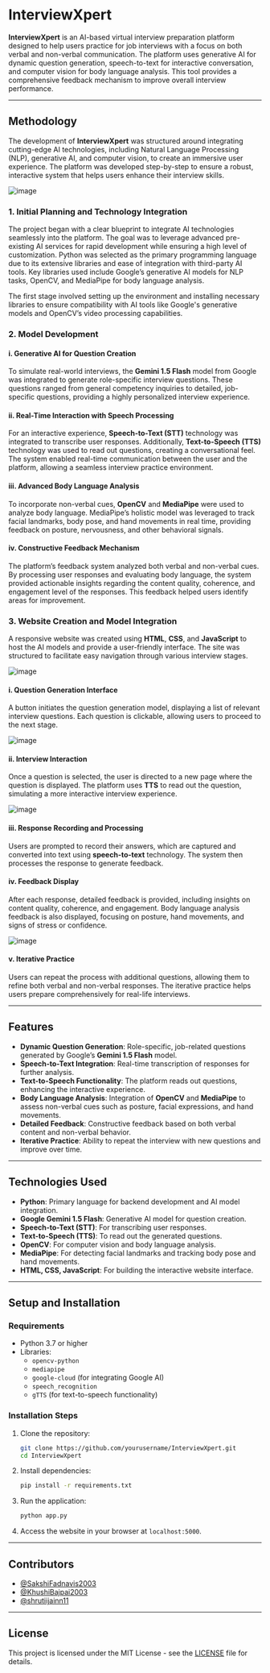 # InterviewXpert

**InterviewXpert** is an AI-based virtual interview preparation platform designed to help users practice for job interviews with a focus on both verbal and non-verbal communication. The platform uses generative AI for dynamic question generation, speech-to-text for interactive conversation, and computer vision for body language analysis. This tool provides a comprehensive feedback mechanism to improve overall interview performance.

---

## Methodology

The development of **InterviewXpert** was structured around integrating cutting-edge AI technologies, including Natural Language Processing (NLP), generative AI, and computer vision, to create an immersive user experience. The platform was developed step-by-step to ensure a robust, interactive system that helps users enhance their interview skills.


![image](https://github.com/user-attachments/assets/cc91576c-2506-4a5f-89c4-5a22c8584a65)


### 1. Initial Planning and Technology Integration

The project began with a clear blueprint to integrate AI technologies seamlessly into the platform. The goal was to leverage advanced pre-existing AI services for rapid development while ensuring a high level of customization. Python was selected as the primary programming language due to its extensive libraries and ease of integration with third-party AI tools. Key libraries used include Google’s generative AI models for NLP tasks, OpenCV, and MediaPipe for body language analysis.

The first stage involved setting up the environment and installing necessary libraries to ensure compatibility with AI tools like Google's generative models and OpenCV’s video processing capabilities.

### 2. Model Development

#### i. Generative AI for Question Creation
To simulate real-world interviews, the **Gemini 1.5 Flash** model from Google was integrated to generate role-specific interview questions. These questions ranged from general competency inquiries to detailed, job-specific questions, providing a highly personalized interview experience. 

#### ii. Real-Time Interaction with Speech Processing
For an interactive experience, **Speech-to-Text (STT)** technology was integrated to transcribe user responses. Additionally, **Text-to-Speech (TTS)** technology was used to read out questions, creating a conversational feel. The system enabled real-time communication between the user and the platform, allowing a seamless interview practice environment.

#### iii. Advanced Body Language Analysis
To incorporate non-verbal cues, **OpenCV** and **MediaPipe** were used to analyze body language. MediaPipe’s holistic model was leveraged to track facial landmarks, body pose, and hand movements in real time, providing feedback on posture, nervousness, and other behavioral signals.

#### iv. Constructive Feedback Mechanism
The platform’s feedback system analyzed both verbal and non-verbal cues. By processing user responses and evaluating body language, the system provided actionable insights regarding the content quality, coherence, and engagement level of the responses. This feedback helped users identify areas for improvement.

### 3. Website Creation and Model Integration

A responsive website was created using **HTML**, **CSS**, and **JavaScript** to host the AI models and provide a user-friendly interface. The site was structured to facilitate easy navigation through various interview stages.


![image](https://github.com/user-attachments/assets/8f7422bb-7d50-4471-b392-842f3d468fbc)


#### i. Question Generation Interface
A button initiates the question generation model, displaying a list of relevant interview questions. Each question is clickable, allowing users to proceed to the next stage.


![image](https://github.com/user-attachments/assets/aacbded7-3944-48c7-8583-4121fe9c2d3c)


#### ii. Interview Interaction
Once a question is selected, the user is directed to a new page where the question is displayed. The platform uses **TTS** to read out the question, simulating a more interactive interview experience.


![image](https://github.com/user-attachments/assets/018463df-f0b5-4577-ac59-1f7e06369156)


#### iii. Response Recording and Processing
Users are prompted to record their answers, which are captured and converted into text using **speech-to-text** technology. The system then processes the response to generate feedback.

#### iv. Feedback Display
After each response, detailed feedback is provided, including insights on content quality, coherence, and engagement. Body language analysis feedback is also displayed, focusing on posture, hand movements, and signs of stress or confidence.


![image](https://github.com/user-attachments/assets/bbef8d65-eecf-4930-974e-4edc7f1862be)


#### v. Iterative Practice
Users can repeat the process with additional questions, allowing them to refine both verbal and non-verbal responses. The iterative practice helps users prepare comprehensively for real-life interviews.

---

## Features

- **Dynamic Question Generation**: Role-specific, job-related questions generated by Google’s **Gemini 1.5 Flash** model.
- **Speech-to-Text Integration**: Real-time transcription of responses for further analysis.
- **Text-to-Speech Functionality**: The platform reads out questions, enhancing the interactive experience.
- **Body Language Analysis**: Integration of **OpenCV** and **MediaPipe** to assess non-verbal cues such as posture, facial expressions, and hand movements.
- **Detailed Feedback**: Constructive feedback based on both verbal content and non-verbal behavior.
- **Iterative Practice**: Ability to repeat the interview with new questions and improve over time.

---

## Technologies Used

- **Python**: Primary language for backend development and AI model integration.
- **Google Gemini 1.5 Flash**: Generative AI model for question creation.
- **Speech-to-Text (STT)**: For transcribing user responses.
- **Text-to-Speech (TTS)**: To read out the generated questions.
- **OpenCV**: For computer vision and body language analysis.
- **MediaPipe**: For detecting facial landmarks and tracking body pose and hand movements.
- **HTML, CSS, JavaScript**: For building the interactive website interface.

---

## Setup and Installation

### Requirements

- Python 3.7 or higher
- Libraries:
  - `opencv-python`
  - `mediapipe`
  - `google-cloud` (for integrating Google AI)
  - `speech_recognition`
  - `gTTS` (for text-to-speech functionality)

### Installation Steps

1. Clone the repository:
    ```bash
    git clone https://github.com/yourusername/InterviewXpert.git
    cd InterviewXpert
    ```

2. Install dependencies:
    ```bash
    pip install -r requirements.txt
    ```

3. Run the application:
    ```bash
    python app.py
    ```

4. Access the website in your browser at `localhost:5000`.

---

## Contributors

- [@SakshiFadnavis2003](https://github.com/SakshiFadnavis2003)
- [@KhushiBajpai2003](https://github.com/KhushiBajpai2003)
- [@shrutiijainn11](https://github.com/shrutiijainn11)
  
---

## License

This project is licensed under the MIT License - see the [LICENSE](LICENSE) file for details.
